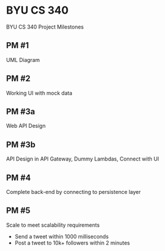 # BYU CS 340
BYU CS 340 Project Milestones

## PM #1
UML Diagram

## PM #2 
Working UI with mock data

## PM #3a
Web API Design

## PM #3b
API Design in API Gateway, Dummy Lambdas, Connect with UI

## PM #4
Complete back-end by connecting to persistence layer

## PM #5
Scale to meet scalability requirements
- Send a tweet within 1000 milliseconds
- Post a tweet to 10k+ followers within 2 minutes
